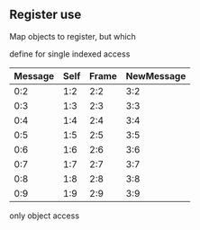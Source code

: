 ## Register use

Map objects to register, but which

define for single indexed access

| Message| Self| Frame| NewMessage |
| -- | -- | -- | -- |
| 0:2 | 1:2 | 2:2 | 3:2 |
| 0:3 | 1:3 | 2:3 | 3:3 |
| 0:4 | 1:4 | 2:4 | 3:4 |
| 0:5 | 1:5 | 2:5 | 3:5 |
| 0:6 | 1:6 | 2:6 | 3:6 |
| 0:7 | 1:7 | 2:7 | 3:7 |
| 0:8 | 1:8 | 2:8 | 3:8 |
| 0:9 | 1:9 | 2:9 | 3:9 |

only object access
